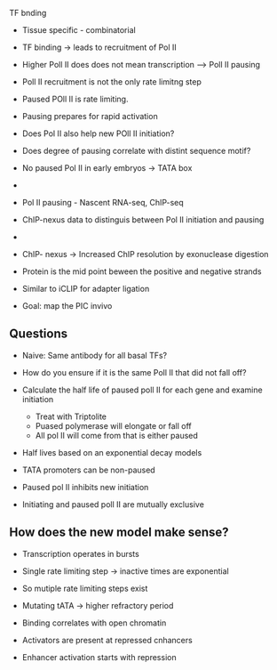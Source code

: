 TF bnding

- Tissue specific - combinatorial
- TF binding -> leads to recruitment of Pol II
- Higher Poll II does does not mean transcription --> Poll II pausing
- Poll II recruitment is not the only rate limitng step
- Paused POll II is rate limiting. 

- Pausing prepares for rapid activation
- Does Pol II also help new POll II initiation?

- Does degree of pausing correlate with distint sequence motif?
- No paused Pol II in early embryos -> TATA box
-
- Pol II pausing - Nascent RNA-seq, ChIP-seq
- ChIP-nexus data to distinguis between Pol II initiation and pausing
- 

- ChIP- nexus -> Increased ChIP resolution by exonuclease digestion
-  Protein is the mid point beween the positive and negative strands
- Similar to iCLIP for adapter ligation

- Goal: map the PIC invivo


## Questions
- Naive: Same antibody for all basal TFs?
- How do you ensure if it is the same Poll II that did not fall off?



- Calculate the half life of paused poll II for each gene and examine initiation
	- Treat with Triptolite
	- Puased polymerase will elongate or fall off
	- All pol II will come from that is either paused
- Half lives based on an exponential decay models

- TATA promoters can be non-paused
- Paused pol II inhibits new initiation
- Initiating and paused poll II are mutually exclusive

## How does the new model make sense?
- Transcription operates in bursts
- Single rate limiting step -> inactive times are exponential
- So mutiple rate limiting steps exist
- Mutating tATA -> higher refractory period

- Binding correlates with open chromatin
- Activators are present at repressed cnhancers

- Enhancer activation starts with repression 
